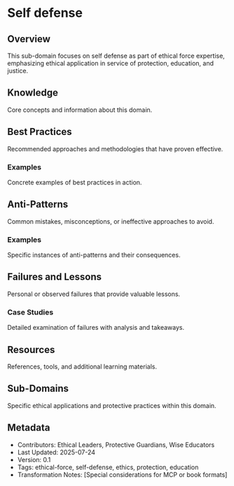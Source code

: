 # Self defense

## Overview
This sub-domain focuses on self defense as part of ethical force expertise, emphasizing ethical application in service of protection, education, and justice.

## Knowledge
Core concepts and information about this domain.

## Best Practices
Recommended approaches and methodologies that have proven effective.

### Examples
Concrete examples of best practices in action.

## Anti-Patterns
Common mistakes, misconceptions, or ineffective approaches to avoid.

### Examples
Specific instances of anti-patterns and their consequences.

## Failures and Lessons
Personal or observed failures that provide valuable lessons.

### Case Studies
Detailed examination of failures with analysis and takeaways.

## Resources
References, tools, and additional learning materials.

## Sub-Domains
Specific ethical applications and protective practices within this domain.

## Metadata
- Contributors: Ethical Leaders, Protective Guardians, Wise Educators
- Last Updated: 2025-07-24
- Version: 0.1
- Tags: ethical-force, self-defense, ethics, protection, education
- Transformation Notes: [Special considerations for MCP or book formats] 